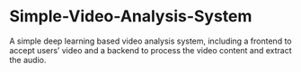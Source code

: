 # Simple-Video-Analysis-System
A simple deep learning based video analysis system, including a frontend to accept users’ video and a backend to process the video content and extract the audio.
